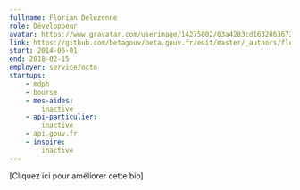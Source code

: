 ```yaml
---
fullname: Florian Delezenne
role: Développeur
avatar: https://www.gravatar.com/userimage/14275002/03a4283cd1632863672a3e249abdb8cb.png?size=512
link: https://github.com/betagouv/beta.gouv.fr/edit/master/_authors/florian.delezenne.md
start: 2014-06-01
end: 2018-02-15
employer: service/octo
startups:
    - mdph
    - bourse
    - mes-aides:
        inactive
    - api-particulier:
        inactive
    - api.gouv.fr
    - inspire:
        inactive
---
```


[Cliquez ici pour améliorer cette bio]
